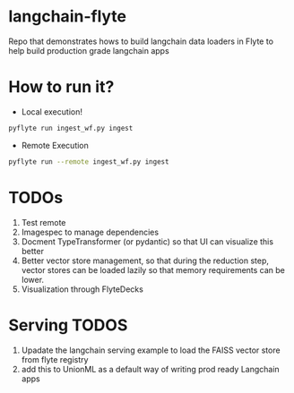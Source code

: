 # langchain-flyte
Repo that demonstrates hows to build langchain data loaders in Flyte to help build production grade langchain apps

# How to run it?

- Local execution!

```bash
pyflyte run ingest_wf.py ingest
```

- Remote Execution
```bash
pyflyte run --remote ingest_wf.py ingest
```


# TODOs
1. Test remote
2. Imagespec to manage dependencies
3. Docment TypeTransformer (or pydantic) so that UI can visualize this better
4. Better vector store management, so that during the reduction step, vector stores can be loaded lazily so that memory requirements can be lower.
5. Visualization through FlyteDecks

# Serving TODOS
1. Upadate the langchain serving example to load the FAISS vector store from flyte registry
2. add this to UnionML as a default way of writing prod ready Langchain apps
